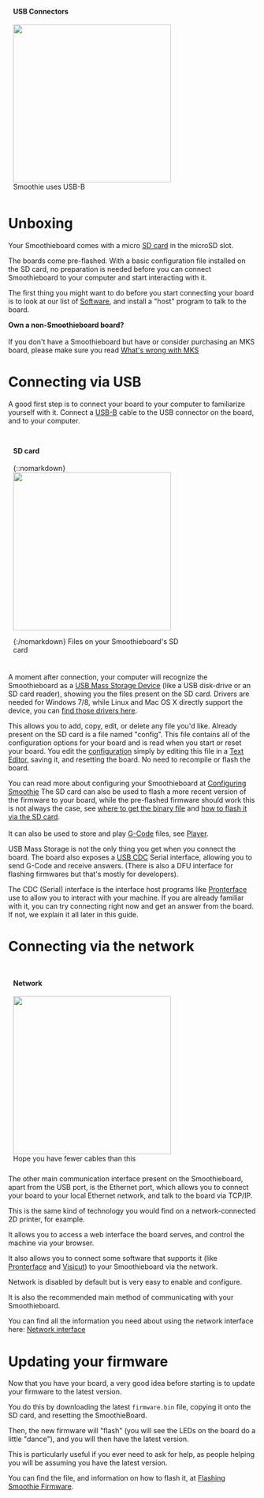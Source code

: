 
<div class='panel panel-default wrap_right' style='width:340px;padding:10px '>
<div class='panel-heading'><h4 class='panel-title'>USB Connectors</h4></div>
<img src='images/usb-cable.png' width='320px'><br/>
Smoothie uses USB-B
</div>

# Unboxing

Your Smoothieboard comes with a micro [SD card](sd-card) in the microSD slot.

The boards come pre-flashed. With a basic configuration file installed on the SD card, no preparation is needed before you can connect Smoothieboard to your computer and start interacting with it.

The first thing you might want to do before you start connecting your board is to look at our list of [Software](software), and install a "host" program to talk to the board.

<sl-alert variant="warning" open>
  <sl-icon slot="icon" name="exclamation-triangle"></sl-icon>
  <strong>Own a non-Smoothieboard board?</strong><br><br>
  If you don't have a Smoothieboard but have or consider purchasing an MKS board, please make sure you read <a href="troubleshooting#what-is-wrong-with-mks">What's wrong with MKS</a>
</sl-alert>

# Connecting via USB

A good first step is to connect your board to your computer to familiarize yourself with it. Connect a [USB-B](http://en.wikipedia.org/wiki/USB#.22A.22_.26_.22B.22_connectors) cable to the USB connector on the board, and to your computer.

<div class='panel panel-default wrap_right' style='width:340px;padding:10px '>
<div class='panel-heading'><h4 class='panel-title'>SD card</h4></div>

{::nomarkdown}
<img src='images/smoothie-config-screencap.png' width='320px'><br/>

{:/nomarkdown}
Files on your Smoothieboard's SD card
</div>

A moment after connection, your computer will recognize the Smoothieboard as a [USB Mass Storage Device](http://en.wikipedia.org/wiki/USB_mass_storage_device_class) (like a USB disk-drive or an SD card reader), showing you the files present on the SD card. Drivers are needed for Windows 7/8, while Linux and Mac OS X directly support the device, you can [find those drivers here](http://smoothieware.org/windows-drivers).

This allows you to add, copy, edit, or delete any file you'd like. Already present on the SD card is a file named "config". This file contains all of the configuration options for your board and is read when you start or reset your board. You edit the [configuration](http://smoothieware.org/configuring-smoothie) simply by editing this file in a [Text Editor](https://wiki.gnome.org/Apps/Gedit), saving it, and resetting the board. No need to recompile or flash the board.

<sl-alert variant="success" open>
  <sl-icon slot="icon" name="check-circle"></sl-icon>
  You can read more about configuring your Smoothieboard at <a href="http://smoothieware.org/configuring-smoothie">Configuring Smoothie</a>
</sl-alert>

<sl-alert variant="neutral" open>
  <sl-icon slot="icon" name="info-circle"></sl-icon>
  The SD card can also be used to flash a more recent version of the firmware to your board, while the pre-flashed firmware should work this is not always the case, see <a href="getting-smoothie">where to get the binary file</a> and <a href="flashing-smoothie-firmware">how to flash it via the SD card</a>.<br><br>It can also be used to store and play <a href="http://en.wikipedia.org/wiki/G-code">G-Code</a> files, see <a href="player">Player</a>.
</sl-alert>

USB Mass Storage is not the only thing you get when you connect the board. The board also exposes a [USB CDC](http://en.wikipedia.org/wiki/USB_communications_device_class) Serial interface, allowing you to send G-Code and receive answers. (There is also a DFU interface for flashing firmwares but that's mostly for developers).

The CDC (Serial) interface is the interface host programs like [Pronterface](pronterface) use to allow you to interact with your machine. If you are already familiar with it, you can try connecting right now and get an answer from the board. If not, we explain it all later in this guide.

# Connecting via the network

<div class='panel panel-default wrap_right' style='width:340px;padding:10px '>
<div class='panel-heading'><h4 class='panel-title'>Network</h4></div>
<img src='images/network.switches.jpg' width='320px'><br/>
Hope you have fewer cables than this
</div>

The other main communication interface present on the Smoothieboard, apart from the USB port, is the Ethernet port, which allows you to connect your board to your local Ethernet network, and talk to the board via TCP/IP. 

This is the same kind of technology you would find on a network-connected 2D printer, for example.

It allows you to access a web interface the board serves, and control the machine via your browser.

It also allows you to connect some software that supports it (like [Pronterface](pronterface) and [Visicut](visicut)) to your Smoothieboard via the network.

Network is disabled by default but is very easy to enable and configure.

It is also the recommended main method of communicating with your Smoothieboard.

You can find all the information you need about using the network interface here: [Network interface](http://smoothieware.org/network)

# Updating your firmware

Now that you have your board, a very good idea before starting is to update your firmware to the latest version.

You do this by downloading the latest `firmware.bin` file, copying it onto the SD card, and resetting the SmoothieBoard.

Then, the new firmware will "flash" (you will see the LEDs on the board do a little "dance"), and you will then have the latest version.

This is particularly useful if you ever need to ask for help, as people helping you will be assuming you have the latest version.

You can find the file, and information on how to flash it, at [Flashing Smoothie Firmware](http://smoothieware.org/flashing-smoothie-firmware).
